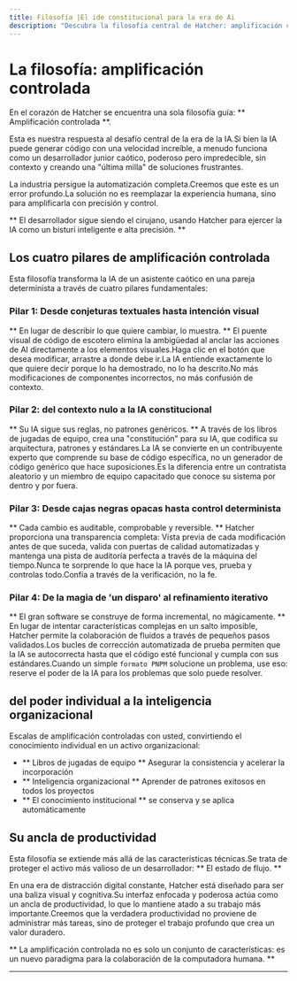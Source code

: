 ```yaml
---
title: Filosofía |El ide constitucional para la era de Ai
description: "Descubra la filosofía central de Hatcher: amplificación controlada.Aprenda cómo nuestro IDE constitucional proporciona un sistema inmune para la era de la IA, amplificando la experiencia del desarrollador sin sacrificar el control."
---
```


# La filosofía: amplificación controlada

En el corazón de Hatcher se encuentra una sola filosofía guía: ** Amplificación controlada **.

Esta es nuestra respuesta al desafío central de la era de la IA.Si bien la IA puede generar código con una velocidad increíble, a menudo funciona como un desarrollador junior caótico, poderoso pero impredecible, sin contexto y creando una "última milla" de soluciones frustrantes.

La industria persigue la automatización completa.Creemos que este es un error profundo.La solución no es reemplazar la experiencia humana, sino para amplificarla con precisión y control.

** El desarrollador sigue siendo el cirujano, usando Hatcher para ejercer la IA como un bisturí inteligente e alta precisión. **

## Los cuatro pilares de amplificación controlada

Esta filosofía transforma la IA de un asistente caótico en una pareja determinista a través de cuatro pilares fundamentales:

### Pilar 1: Desde conjeturas textuales hasta intención visual

** En lugar de describir lo que quiere cambiar, lo muestra. ** El puente visual de código de escotero elimina la ambigüedad al anclar las acciones de AI directamente a los elementos visuales.Haga clic en el botón que desea modificar, arrastre a donde debe ir.La IA entiende exactamente lo que quiere decir porque lo ha demostrado, no lo ha descrito.No más modificaciones de componentes incorrectos, no más confusión de contexto.

### Pilar 2: del contexto nulo a la IA constitucional

** Su IA sigue sus reglas, no patrones genéricos. ** A través de los libros de jugadas de equipo, crea una "constitución" para su IA, que codifica su arquitectura, patrones y estándares.La IA se convierte en un contribuyente experto que comprende su base de código específica, no un generador de código genérico que hace suposiciones.Es la diferencia entre un contratista aleatorio y un miembro de equipo capacitado que conoce su sistema por dentro y por fuera.

### Pilar 3: Desde cajas negras opacas hasta control determinista

** Cada cambio es auditable, comprobable y reversible. ** Hatcher proporciona una transparencia completa: Vista previa de cada modificación antes de que suceda, valida con puertas de calidad automatizadas y mantenga una pista de auditoría perfecta a través de la máquina del tiempo.Nunca te sorprende lo que hace la IA porque ves, prueba y controlas todo.Confía a través de la verificación, no la fe.

### Pilar 4: De la magia de 'un disparo' al refinamiento iterativo

** El gran software se construye de forma incremental, no mágicamente. ** En lugar de intentar características complejas en un salto imposible, Hatcher permite la colaboración de fluidos a través de pequeños pasos validados.Los bucles de corrección automatizada de prueba permiten que la IA se autocorrecta hasta que el código esté funcional y cumpla con sus estándares.Cuando un simple `formato PNPM` solucione un problema, use eso: reserve el poder de la IA para los problemas que solo puede resolver.

## del poder individual a la inteligencia organizacional

Escalas de amplificación controladas con usted, convirtiendo el conocimiento individual en un activo organizacional:

- ** Libros de jugadas de equipo ** Asegurar la consistencia y acelerar la incorporación
- ** Inteligencia organizacional ** Aprender de patrones exitosos en todos los proyectos
- ** El conocimiento institucional ** se conserva y se aplica automáticamente

## Su ancla de productividad

Esta filosofía se extiende más allá de las características técnicas.Se trata de proteger el activo más valioso de un desarrollador: ** El estado de flujo. **

En una era de distracción digital constante, Hatcher está diseñado para ser una baliza visual y cognitiva.Su interfaz enfocada y poderosa actúa como un ancla de productividad, lo que lo mantiene atado a su trabajo más importante.Creemos que la verdadera productividad no proviene de administrar más tareas, sino de proteger el trabajo profundo que crea un valor duradero.

** La amplificación controlada no es solo un conjunto de características: es un nuevo paradigma para la colaboración de la computadora humana. **

---

<Philosophycta />
